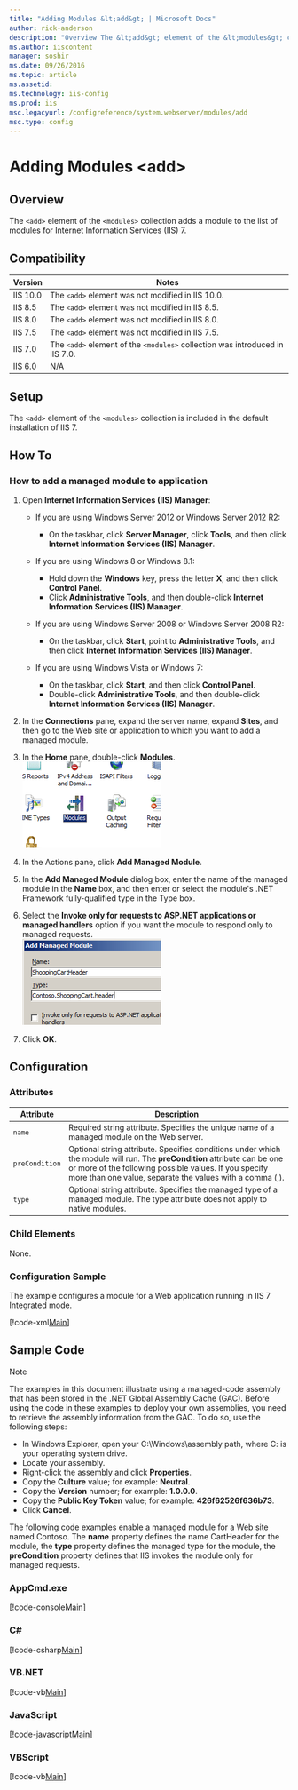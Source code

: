 ```yaml
---
title: "Adding Modules &lt;add&gt; | Microsoft Docs"
author: rick-anderson
description: "Overview The &lt;add&gt; element of the &lt;modules&gt; collection adds a module to the list of modules for Internet Information Services (IIS) 7. Compatibil..."
ms.author: iiscontent
manager: soshir
ms.date: 09/26/2016
ms.topic: article
ms.assetid: 
ms.technology: iis-config
ms.prod: iis
msc.legacyurl: /configreference/system.webserver/modules/add
msc.type: config
---
```

Adding Modules &lt;add&gt;
====================
<a id="001"></a>
## Overview

The `<add>` element of the `<modules>` collection adds a module to the list of modules for Internet Information Services (IIS) 7.

<a id="002"></a>
## Compatibility

| Version | Notes |
| --- | --- |
| IIS 10.0 | The `<add>` element was not modified in IIS 10.0. |
| IIS 8.5 | The `<add>` element was not modified in IIS 8.5. |
| IIS 8.0 | The `<add>` element was not modified in IIS 8.0. |
| IIS 7.5 | The `<add>` element was not modified in IIS 7.5. |
| IIS 7.0 | The `<add>` element of the `<modules>` collection was introduced in IIS 7.0. |
| IIS 6.0 | N/A |

<a id="003"></a>
## Setup

The `<add>` element of the `<modules>` collection is included in the default installation of IIS 7.

<a id="004"></a>
## How To

### How to add a managed module to application

1. Open **Internet Information Services (IIS) Manager**: 

    - If you are using Windows Server 2012 or Windows Server 2012 R2: 

        - On the taskbar, click **Server Manager**, click **Tools**, and then click **Internet Information Services (IIS) Manager**.
    - If you are using Windows 8 or Windows 8.1: 

        - Hold down the **Windows** key, press the letter **X**, and then click **Control Panel**.
        - Click **Administrative Tools**, and then double-click **Internet Information Services (IIS) Manager**.
    - If you are using Windows Server 2008 or Windows Server 2008 R2: 

        - On the taskbar, click **Start**, point to **Administrative Tools**, and then click **Internet Information Services (IIS) Manager**.
    - If you are using Windows Vista or Windows 7: 

        - On the taskbar, click **Start**, and then click **Control Panel**.
        - Double-click **Administrative Tools**, and then double-click **Internet Information Services (IIS) Manager**.
2. In the **Connections** pane, expand the server name, expand **Sites**, and then go to the Web site or application to which you want to add a managed module.
3. In the **Home** pane, double-click **Modules**.  
    [![](add/_static/image2.png)](add/_static/image1.png)
4. In the Actions pane, click **Add Managed Module**.
5. In the **Add Managed Module** dialog box, enter the name of the managed module in the **Name** box, and then enter or select the module's .NET Framework fully-qualified type in the Type box.
6. Select the **Invoke only for requests to ASP.NET applications or managed handlers** option if you want the module to respond only to managed requests.  
    [![](add/_static/image4.png)](add/_static/image3.png)
7. Click **OK**.

<a id="005"></a>
## Configuration

### Attributes

| Attribute | Description |
| --- | --- |
| `name` | Required string attribute. Specifies the unique name of a managed module on the Web server. |
| `preCondition` | Optional string attribute. Specifies conditions under which the module will run. The **preCondition** attribute can be one or more of the following possible values. If you specify more than one value, separate the values with a comma (,). | Value | Description | | --- | --- | | `bitness32` | Specify the **bitness32** value when the module is a 32-bit .dll file. IIS should load the handler only for worker processes that run in WOW64 mode (32-bit simulation) on a 64-bit operating system. | | `bitness64` | Specify the **bitness64** value when the module is a 64-bit .dll file. IIS should load the handler only for worker processes that run in 64-bit mode. | | `integratedMode` | Specify the **integratedMode** value when the module should respond only to requests in application pools that are configured to use the integrated request-processing pipeline. | | `ISAPIMode` | Specify the **ISAPIMode** value when the module should respond only to requests in application pools that are configured to use Classic mode. | | `managedHandler` | Specify the **managedHandler** value when the module should process requests only for managed resources, such as .aspx files, and should not respond to requests for non-managed resources, such as .html files. | | `runtimeVersion1.1` | Specify the **runtimeVersionv1.1** value when the module should respond only to requests in application pools that are configured to use .NET Framework version 1.1. | | `runtimeVersion2.0` | Specify the **runtimeVersionv2.0** value when the module should respond only to requests in application pools that are configured to use .NET Framework version 2.0. | |
| `type` | Optional string attribute. Specifies the managed type of a managed module. The type attribute does not apply to native modules. |

### Child Elements

None.

### Configuration Sample

The example configures a module for a Web application running in IIS 7 Integrated mode.

[!code-xml[Main](add/samples/sample1.xml)]

<a id="006"></a>
## Sample Code

> [!NOTE]
> The examples in this document illustrate using a managed-code assembly that has been stored in the .NET Global Assembly Cache (GAC). Before using the code in these examples to deploy your own assemblies, you need to retrieve the assembly information from the GAC. To do so, use the following steps:

- In Windows Explorer, open your C:\Windows\assembly path, where C: is your operating system drive.
- Locate your assembly.
- Right-click the assembly and click **Properties**.
- Copy the **Culture** value; for example: **Neutral**.
- Copy the **Version** number; for example: **1.0.0.0**.
- Copy the **Public Key Token** value; for example: **426f62526f636b73**.
- Click **Cancel**.

The following code examples enable a managed module for a Web site named Contoso. The **name** property defines the name CartHeader for the module, the **type** property defines the managed type for the module, the **preCondition** property defines that IIS invokes the module only for managed requests.

### AppCmd.exe

[!code-console[Main](add/samples/sample2.cmd)]

### C#

[!code-csharp[Main](add/samples/sample3.cs)]

### VB.NET

[!code-vb[Main](add/samples/sample4.vb)]

### JavaScript

[!code-javascript[Main](add/samples/sample5.js)]

### VBScript

[!code-vb[Main](add/samples/sample6.vb)]